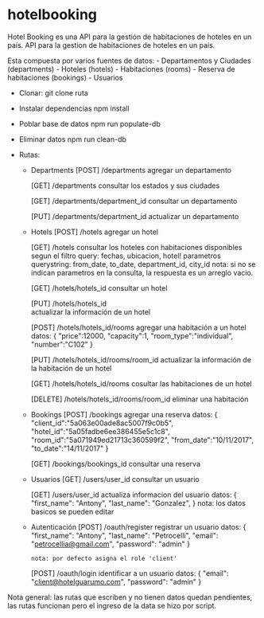# hotelbooking
Hotel Booking es una API para la gestión de habitaciones de hoteles en un país.
API para la gestion de habitaciones de hoteles en un país.


  Esta compuesta por varios fuentes de datos: 
    - Departamentos y Ciudades (departments)
    - Hoteles (hotels)
    - Habitaciones (rooms)
    - Reserva de habitaciones (bookings)
    - Usuarios

+ Clonar:
  git clone ruta

+ Instalar dependencias
  npm install 

+ Poblar base de datos
  npm run populate-db

+ Eliminar datos
  npm run clean-db

+ Rutas:
  - Departments
    [POST]  /departments
      agregar un departamento

    [GET]   /departments
      consultar los estados y sus ciudades

    [GET]   /departments/department_id
      consultar un departamento

    [PUT]   /departments/department_id
      actualizar un departamento


  - Hotels
    [POST]  /hotels
      agregar un hotel

    [GET]   /hotels
      consultar los hoteles con habitaciones disponibles segun el filtro query: fechas, ubicacion, hotel!
        parametros querystring:
          from_date, to_date, department_id, city_id
          nota: si no se indican parametros en la consulta, la respuesta es un arreglo vacio.

    [GET]   /hotels/hotels_id
      consultar un hotel

    [PUT]   /hotels/hotels_id  
      actualizar la información de un hotel

    [POST]   /hotels/hotels_id/rooms
      agregar una habitación a un hotel
      datos:
        { 
          "price":12000,
          "capacity":1,
          "room_type":"individual",
          "number":"C102"
        }
      
    [PUT]   /hotels/hotels_id/rooms/room_id
      actualizar la información de la habitación de un hotel

    [GET]   /hotels/hotels_id/rooms
      cosultar las habitaciones de un hotel

    [DELETE]   /hotels/hotels_id/rooms/room_id
      eliminar una habitación


  - Bookings
    [POST]  /bookings
      agregar una reserva
      datos:
        { 
        "client_id":"5a063e00ade8ac5007f9c0b5",
        "hotel_id":"5a05fadbe6ee386455e5c1c8",
        "room_id":"5a071949ed21713c360599f2",
        "from_date":"10/11/2017",
        "to_date":"14/11/2017"
        }

    [GET]   /bookings/bookings_id
      consultar una reserva

  - Usuarios
    [GET]   /users/user_id
      consultar un usuario

    [GET]   /users/user_id
      actualiza informacion del usuario
      datos:
        { 
          "first_name": "Antony",
          "last_name": "Gonzalez",
        }
        nota: los datos basicos se pueden editar


  - Autenticación
    [POST] /oauth/register
      registrar un usuario
      datos:
        { 
          "first_name": "Antony",
          "last_name": "Petrocelli",
          "email": "petrocellia@gmail.com",
          "password": "admin"
        }

        nota: por defecto asigna el role 'client'

    [POST] /oauth/login
      identificar a un usuario
        datos:
          { 
            "email": "client@hotelguarumo.com",
            "password": "admin"
          }


Nota general: las rutas que escriben y no tienen datos quedan pendientes, las rutas funcionan pero el ingreso de la data se hizo por script.
